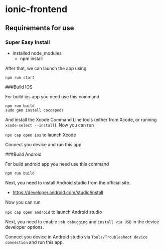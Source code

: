 # ionic-frontend
## Requirements for use
### Super Easy Install

+ installed node_modules
  + npm install

After that, we can launch the app using
```
npm run start 
```

###Build IOS

For build ios app you need use this command
```
npm run build
sudo gem install cocoapods
```
And install the Xcode Command Line tools (either from Xcode, or running `xcode-select --install`).
Now you can run 

`npx cap open ios` to launch Xcode

Connect you device and run this app.

###Build Android

For build android app you need use this command
```
npm run build
```
Next, you need to install Android studio from the official site.

+ https://developer.android.com/studio/install

Now you can run 

`npx cap open android` to launch Android studio

Next, you need to enable `usb debugging` and `install via USB` in the device developer options.

Connect you device in Android studio via `Tools/Troubleshoot device connection` and run this app.
